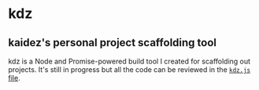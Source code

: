 # kdz
## kaidez's personal project scaffolding tool
kdz is a Node and Promise-powered build tool I created for scaffolding out projects. It's still in progress but all the code can be reviewed in the [`kdz.js` file](https://github.com/kaidez/kdz/blob/master/kdz.js).

<!--
Remember that `fs.existsSync()` is being deprecated...see [this](http://nodejs.org/api/fs.html#fs_fs_existssync_path)

Great posts related to building Node CLI tools...

[Command-line utilities with Node.js](http://cruft.io/posts/node-command-line-utilities/)

[Node.js as a build script](http://blog.millermedeiros.com/node-js-as-a-build-script/)

[Understanding `fs`](http://www.sitepoint.com/accessing-the-file-system-in-node-js/)

[TJ Holowaychuk commander article](http://tjholowaychuk.tumblr.com/post/9103188408/commander-js-nodejs-command-line-interfaces-made)

[Shell script post from Axel Rauschmayer](http://www.2ality.com/2011/12/nodejs-shell-scripting.html)

[Great example on setting up promises](http://runnable.com/Uld0ZmCZki8aAABf/create-a-promise-with-q-for-node-js-and-promises)

[Good SO post on Promises with Q](http://stackoverflow.com/questions/22678613/how-to-actually-use-q-promise-in-node-js)

[Good post about using `delay` with promises](http://joseoncode.com/2013/05/23/promises-a-plus/)

[Good SO post on creating & saving files with `fs.createWriteStream()`.](http://stackoverflow.com/questions/2496710/writing-files-in-node-js)

[Another Good Node scripts post from Modulus](http://blog.modulus.io/nodejs-scripts)
-->
